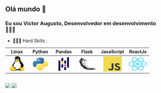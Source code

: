 ## Olá mundo 👋
### Eu sou Victor Augusto, Desenvolvedor em desenvolvimento 👨🏽‍💻
 
 - 🧙🏽‍♂️ Hard Skills : 
 
<div style="display: inline_block" >
  
| Linux |                  Python                  |                   Pandas                   | Flask  | JavaScript | ReactJs |
| :----: | :--------------------------------------: | :--------------------------------------: | :--: | :--: | :--: |
<img align="center" alt="Victor-Linux" height="50" width="60" src="https://raw.githubusercontent.com/devicons/devicon/master/icons/linux/linux-original.svg"> | <img align="center" alt="Victor-Python" height="50" width="60" src="https://raw.githubusercontent.com/devicons/devicon/master/icons/python/python-original.svg"> | <img align="center" alt="Victor-Pandas" height="50" width="60" src="https://raw.githubusercontent.com/devicons/devicon/1119b9f84c0290e0f0b38982099a2bd027a48bf1/icons/pandas/pandas-original.svg"> | <img align="center" alt="Victor-Flask" height="50" width="60" src="https://raw.githubusercontent.com/devicons/devicon/1119b9f84c0290e0f0b38982099a2bd027a48bf1/icons/flask/flask-original.svg"> | <img align="center" alt="Victor-JS" height="50" width="60" src="https://raw.githubusercontent.com/devicons/devicon/1119b9f84c0290e0f0b38982099a2bd027a48bf1/icons/javascript/javascript-original.svg">| <img align="center" alt="Victor-React" height="50" width="60" src="https://raw.githubusercontent.com/devicons/devicon/1119b9f84c0290e0f0b38982099a2bd027a48bf1/icons/react/react-original.svg">|
</div>

<br>

<div> 
<a href="https://www.linkedin.com/in/victor-augusto-dos-santos-6b3893136" target="_blank"><img src="https://img.shields.io/badge/-LinkedIn-%230077B5?style=for-the-badge&logo=linkedin&logoColor=white" target="_blank"></a> 
  <a href="mailto:victoraugustos10@hotmail.com" target="_blank"><img src="https://img.shields.io/badge/Microsoft_Outlook-0078D4?style=for-the-badge&logo=microsoft-outlook&logoColor=white" target="_blank"></a> 
  
</div>
  
